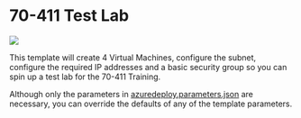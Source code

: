 # 70-411 Test Lab

<a href="https://portal.azure.com/#create/Microsoft.Template/uri/https%3A%2F%2Fraw.githubusercontent.com%2F1800Zeta%2FAzure%2Fmaster%2F70-411%2Fazuredeploy.json" target="_blank">
    <img src="http://azuredeploy.net/deploybutton.png"/>
</a>

This template will create 4 Virtual Machines, configure the subnet, configure the required IP addresses and a basic security group so you can spin up a test lab for the 70-411 Training.

Although only the parameters in [azuredeploy.parameters.json](./azuredeploy.parameters.json) are necessary, you can override the defaults of any of the template parameters.

